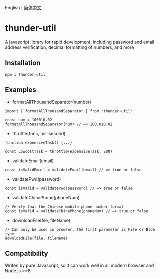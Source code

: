 English | [简体中文](./docs/README.zh.md)

# thunder-util

A javascript library for rapid development, including password and email address verification, decimal formatting of numbers, and more

## Installation

```
npm i thunder-util
```

## Examples

- formatAllThousandSeparator(number)

```
import { formatAllThousandSeparator } from 'thunder-util'

const num = 100010.02
formatAllThousandSeparator(num) // => 100,010.02
```

- throttle(func, millisecond)

```
function expensiveTask() {...}

const LowcostTask = throttle(expensiveTask, 200)
```

- validateEmail(email)

```
const isValidEmail = validateEmail(email) // => true or false
```

- validatePwd(password)

```
const isValid = validatePwd(password) // => true or false
```

- validateChinaPhone(phoneNum)

```
// Verify that the Chinese mobile phone number format
const isValid = validateChinaPhone(phoneNum) // => true or false
```

- downloadFile(file, fileName)

```
// Can only be used in browser, the first parameter is File or Blob type
downloadFile(file, fileName)
```

## Compatibility

Writen by pure Javascript, so it can work well in all modern browser and Node.js >=8.

